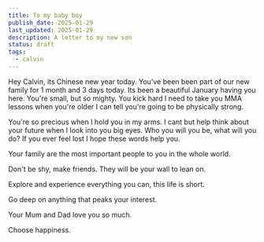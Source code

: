 ```yaml
---
title: To my baby boy
publish_date: 2025-01-29
last_updated: 2025-01-29
description: A letter to my new son
status: draft
tags:
  - calvin
---
```

Hey Calvin, its Chinese new year today. You've been been part of our new family for 1 month and 3 days today. Its been a beautiful January having you here. You're small, but so mighty. You kick hard I need to take you MMA lessons when you're older I can tell you're going to be physically strong.

You're so precious when I hold you in my arms. I cant but help think about your future when I look into you big eyes. Who you will you be, what will you do? If you ever feel lost I hope these words help you. 

Your family are the most important people to you in the whole world.

Don't be shy, make friends. They will be your wall to lean on.

Explore and experience everything you can, this life is short.

Go deep on anything that peaks your interest.

Your Mum and Dad love you so much.

Choose happiness.



